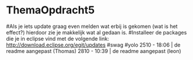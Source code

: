 ThemaOpdracht5
==============
#Als je iets update graag even melden wat erbij is gekomen (wat is het effect?) hierdoor zie je makkelijk wat al gedaan is.
#Installeer de packages die je in eclipse vind met de volgende link: http://download.eclipse.org/egit/updates
#swag
#yolo
2510 - 18:06 | de readme aangepast (Thomas)
2810 - 10:39 | de readme aangepast (leon)
